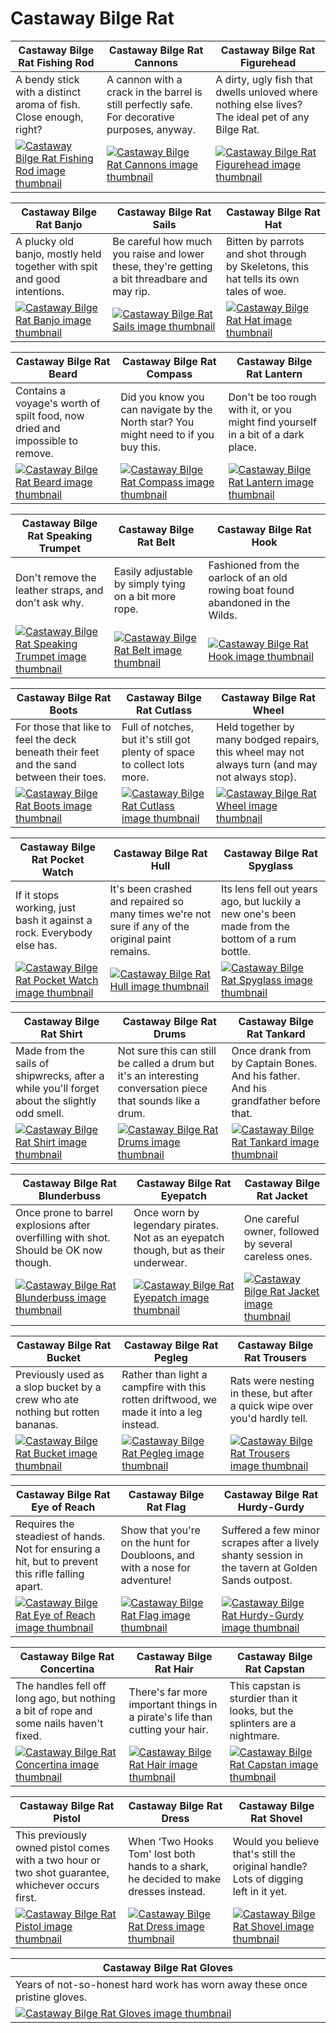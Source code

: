 # Castaway Bilge Rat

| Castaway Bilge Rat Fishing Rod | Castaway Bilge Rat Cannons | Castaway Bilge Rat Figurehead |
| ------------------------------ | -------------------------- | ----------------------------- |
| A bendy stick with a distinct aroma of fish. Close enough, right? | A cannon with a crack in the barrel is still perfectly safe. For decorative purposes, anyway. | A dirty, ugly fish that dwells unloved where nothing else lives? The ideal pet of any Bilge Rat. |
| [![Castaway Bilge Rat Fishing Rod image thumbnail](https://seaofthieves.wiki.gg/images/7/70/Castaway_Bilge_Rat_Fishing_Rod.png)](https://seaofthieves.wiki.gg/wiki/Castaway_Bilge_Rat_Fishing_Rod) | [![Castaway Bilge Rat Cannons image thumbnail](https://seaofthieves.wiki.gg/images/f/ff/Castaway_Bilge_Rat_Cannons.png)](https://seaofthieves.wiki.gg/wiki/Castaway_Bilge_Rat_Cannons) | [![Castaway Bilge Rat Figurehead image thumbnail](https://seaofthieves.wiki.gg/images/c/cd/Castaway_Bilge_Rat_Figurehead.png)](https://seaofthieves.wiki.gg/wiki/Castaway_Bilge_Rat_Figurehead) |

| Castaway Bilge Rat Banjo | Castaway Bilge Rat Sails | Castaway Bilge Rat Hat |
| ------------------------ | ------------------------ | ---------------------- |
| A plucky old banjo, mostly held together with spit and good intentions. | Be careful how much you raise and lower these, they're getting a bit threadbare and may rip. | Bitten by parrots and shot through by Skeletons, this hat tells its own tales of woe. |
| [![Castaway Bilge Rat Banjo image thumbnail](https://seaofthieves.wiki.gg/images/8/89/Castaway_Bilge_Rat_Banjo.png)](https://seaofthieves.wiki.gg/wiki/Castaway_Bilge_Rat_Banjo) | [![Castaway Bilge Rat Sails image thumbnail](https://seaofthieves.wiki.gg/images/c/c0/Castaway_Bilge_Rat_Sails.png)](https://seaofthieves.wiki.gg/wiki/Castaway_Bilge_Rat_Sails) | [![Castaway Bilge Rat Hat image thumbnail](https://seaofthieves.wiki.gg/images/5/50/Castaway_Bilge_Rat_Hat.png)](https://seaofthieves.wiki.gg/wiki/Castaway_Bilge_Rat_Hat) |

| Castaway Bilge Rat Beard | Castaway Bilge Rat Compass | Castaway Bilge Rat Lantern |
| ------------------------ | -------------------------- | -------------------------- |
| Contains a voyage's worth of spilt food, now dried and impossible to remove. | Did you know you can navigate by the North star? You might need to if you buy this. | Don't be too rough with it, or you might find yourself in a bit of a dark place. |
| [![Castaway Bilge Rat Beard image thumbnail](https://seaofthieves.wiki.gg/images/f/f3/Castaway_Bilge_Rat_Beard.png)](https://seaofthieves.wiki.gg/wiki/Castaway_Bilge_Rat_Beard) | [![Castaway Bilge Rat Compass image thumbnail](https://seaofthieves.wiki.gg/images/7/76/Castaway_Bilge_Rat_Compass.png)](https://seaofthieves.wiki.gg/wiki/Castaway_Bilge_Rat_Compass) | [![Castaway Bilge Rat Lantern image thumbnail](https://seaofthieves.wiki.gg/images/7/77/Castaway_Bilge_Rat_Lantern.png)](https://seaofthieves.wiki.gg/wiki/Castaway_Bilge_Rat_Lantern) |

| Castaway Bilge Rat Speaking Trumpet | Castaway Bilge Rat Belt | Castaway Bilge Rat Hook |
| ----------------------------------- | ----------------------- | ----------------------- |
| Don't remove the leather straps, and don't ask why. | Easily adjustable by simply tying on a bit more rope. | Fashioned from the oarlock of an old rowing boat found abandoned in the Wilds. |
| [![Castaway Bilge Rat Speaking Trumpet image thumbnail](https://seaofthieves.wiki.gg/images/7/7c/Castaway_Bilge_Rat_Speaking_Trumpet.png)](https://seaofthieves.wiki.gg/wiki/Castaway_Bilge_Rat_Speaking_Trumpet) | [![Castaway Bilge Rat Belt image thumbnail](https://seaofthieves.wiki.gg/images/f/f5/Castaway_Bilge_Rat_Belt.png)](https://seaofthieves.wiki.gg/wiki/Castaway_Bilge_Rat_Belt) | [![Castaway Bilge Rat Hook image thumbnail](https://seaofthieves.wiki.gg/images/0/0e/Castaway_Bilge_Rat_Hook.png)](https://seaofthieves.wiki.gg/wiki/Castaway_Bilge_Rat_Hook) |

| Castaway Bilge Rat Boots | Castaway Bilge Rat Cutlass | Castaway Bilge Rat Wheel |
| ------------------------ | -------------------------- | ------------------------ |
| For those that like to feel the deck beneath their feet and the sand between their toes. | Full of notches, but it's still got plenty of space to collect lots more. | Held together by many bodged repairs, this wheel may not always turn (and may not always stop). |
| [![Castaway Bilge Rat Boots image thumbnail](https://seaofthieves.wiki.gg/images/2/2d/Castaway_Bilge_Rat_Boots.png)](https://seaofthieves.wiki.gg/wiki/Castaway_Bilge_Rat_Boots) | [![Castaway Bilge Rat Cutlass image thumbnail](https://seaofthieves.wiki.gg/images/f/fe/Castaway_Bilge_Rat_Cutlass.png)](https://seaofthieves.wiki.gg/wiki/Castaway_Bilge_Rat_Cutlass) | [![Castaway Bilge Rat Wheel image thumbnail](https://seaofthieves.wiki.gg/images/d/d6/Castaway_Bilge_Rat_Wheel.png)](https://seaofthieves.wiki.gg/wiki/Castaway_Bilge_Rat_Wheel) |

| Castaway Bilge Rat Pocket Watch | Castaway Bilge Rat Hull | Castaway Bilge Rat Spyglass |
| ------------------------------- | ----------------------- | --------------------------- |
| If it stops working, just bash it against a rock. Everybody else has. | It's been crashed and repaired so many times we're not sure if any of the original paint remains. | Its lens fell out years ago, but luckily a new one's been made from the bottom of a rum bottle. |
| [![Castaway Bilge Rat Pocket Watch image thumbnail](https://seaofthieves.wiki.gg/images/2/2a/Castaway_Bilge_Rat_Pocket_Watch.png)](https://seaofthieves.wiki.gg/wiki/Castaway_Bilge_Rat_Pocket_Watch) | [![Castaway Bilge Rat Hull image thumbnail](https://seaofthieves.wiki.gg/images/e/ee/Castaway_Bilge_Rat_Hull.png)](https://seaofthieves.wiki.gg/wiki/Castaway_Bilge_Rat_Hull) | [![Castaway Bilge Rat Spyglass image thumbnail](https://seaofthieves.wiki.gg/images/1/10/Castaway_Bilge_Rat_Spyglass.png)](https://seaofthieves.wiki.gg/wiki/Castaway_Bilge_Rat_Spyglass) |

| Castaway Bilge Rat Shirt | Castaway Bilge Rat Drums | Castaway Bilge Rat Tankard |
| ------------------------ | ------------------------ | -------------------------- |
| Made from the sails of shipwrecks, after a while you'll forget about the slightly odd smell. | Not sure this can still be called a drum but it's an interesting conversation piece that sounds like a drum. | Once drank from by Captain Bones. And his father. And his grandfather before that. |
| [![Castaway Bilge Rat Shirt image thumbnail](https://seaofthieves.wiki.gg/images/f/fc/Castaway_Bilge_Rat_Shirt.png)](https://seaofthieves.wiki.gg/wiki/Castaway_Bilge_Rat_Shirt) | [![Castaway Bilge Rat Drums image thumbnail](https://seaofthieves.wiki.gg/images/9/95/Castaway_Bilge_Rat_Drums.png)](https://seaofthieves.wiki.gg/wiki/Castaway_Bilge_Rat_Drums) | [![Castaway Bilge Rat Tankard image thumbnail](https://seaofthieves.wiki.gg/images/f/fd/Castaway_Bilge_Rat_Tankard.png)](https://seaofthieves.wiki.gg/wiki/Castaway_Bilge_Rat_Tankard) |

| Castaway Bilge Rat Blunderbuss | Castaway Bilge Rat Eyepatch | Castaway Bilge Rat Jacket |
| ------------------------------ | --------------------------- | ------------------------- |
| Once prone to barrel explosions after overfilling with shot. Should be OK now though. | Once worn by legendary pirates. Not as an eyepatch though, but as their underwear. | One careful owner, followed by several careless ones. |
| [![Castaway Bilge Rat Blunderbuss image thumbnail](https://seaofthieves.wiki.gg/images/0/0d/Castaway_Bilge_Rat_Blunderbuss.png)](https://seaofthieves.wiki.gg/wiki/Castaway_Bilge_Rat_Blunderbuss) | [![Castaway Bilge Rat Eyepatch image thumbnail](https://seaofthieves.wiki.gg/images/4/4e/Castaway_Bilge_Rat_Eyepatch.png)](https://seaofthieves.wiki.gg/wiki/Castaway_Bilge_Rat_Eyepatch) | [![Castaway Bilge Rat Jacket image thumbnail](https://seaofthieves.wiki.gg/images/3/37/Castaway_Bilge_Rat_Jacket.png)](https://seaofthieves.wiki.gg/wiki/Castaway_Bilge_Rat_Jacket) |

| Castaway Bilge Rat Bucket | Castaway Bilge Rat Pegleg | Castaway Bilge Rat Trousers |
| ------------------------- | ------------------------- | --------------------------- |
| Previously used as a slop bucket by a crew who ate nothing but rotten bananas. | Rather than light a campfire with this rotten driftwood, we made it into a leg instead. | Rats were nesting in these, but after a quick wipe over you'd hardly tell. |
| [![Castaway Bilge Rat Bucket image thumbnail](https://seaofthieves.wiki.gg/images/d/dd/Castaway_Bilge_Rat_Bucket.png)](https://seaofthieves.wiki.gg/wiki/Castaway_Bilge_Rat_Bucket) | [![Castaway Bilge Rat Pegleg image thumbnail](https://seaofthieves.wiki.gg/images/9/95/Castaway_Bilge_Rat_Pegleg.png)](https://seaofthieves.wiki.gg/wiki/Castaway_Bilge_Rat_Pegleg) | [![Castaway Bilge Rat Trousers image thumbnail](https://seaofthieves.wiki.gg/images/7/72/Castaway_Bilge_Rat_Trousers.png)](https://seaofthieves.wiki.gg/wiki/Castaway_Bilge_Rat_Trousers) |

| Castaway Bilge Rat Eye of Reach | Castaway Bilge Rat Flag | Castaway Bilge Rat Hurdy-Gurdy |
| ------------------------------- | ----------------------- | ------------------------------ |
| Requires the steadiest of hands. Not for ensuring a hit, but to prevent this rifle falling apart. | Show that you're on the hunt for Doubloons, and with a nose for adventure! | Suffered a few minor scrapes after a lively shanty session in the tavern at Golden Sands outpost. |
| [![Castaway Bilge Rat Eye of Reach image thumbnail](https://seaofthieves.wiki.gg/images/3/37/Castaway_Bilge_Rat_Eye_of_Reach.png)](https://seaofthieves.wiki.gg/wiki/Castaway_Bilge_Rat_Eye_of_Reach) | [![Castaway Bilge Rat Flag image thumbnail](https://seaofthieves.wiki.gg/images/2/21/Castaway_Bilge_Rat_Flag.png)](https://seaofthieves.wiki.gg/wiki/Castaway_Bilge_Rat_Flag) | [![Castaway Bilge Rat Hurdy-Gurdy image thumbnail](https://seaofthieves.wiki.gg/images/b/b7/Castaway_Bilge_Rat_Hurdy-Gurdy.png)](https://seaofthieves.wiki.gg/wiki/Castaway_Bilge_Rat_Hurdy-Gurdy) |

| Castaway Bilge Rat Concertina | Castaway Bilge Rat Hair | Castaway Bilge Rat Capstan |
| ----------------------------- | ----------------------- | -------------------------- |
| The handles fell off long ago, but nothing a bit of rope and some nails haven't fixed. | There's far more important things in a pirate's life than cutting your hair. | This capstan is sturdier than it looks, but the splinters are a nightmare. |
| [![Castaway Bilge Rat Concertina image thumbnail](https://seaofthieves.wiki.gg/images/8/8b/Castaway_Bilge_Rat_Concertina.png)](https://seaofthieves.wiki.gg/wiki/Castaway_Bilge_Rat_Concertina) | [![Castaway Bilge Rat Hair image thumbnail](https://seaofthieves.wiki.gg/images/a/a5/Castaway_Bilge_Rat_Hair.png)](https://seaofthieves.wiki.gg/wiki/Castaway_Bilge_Rat_Hair) | [![Castaway Bilge Rat Capstan image thumbnail](https://seaofthieves.wiki.gg/images/0/00/Castaway_Bilge_Rat_Capstan.png)](https://seaofthieves.wiki.gg/wiki/Castaway_Bilge_Rat_Capstan) |

| Castaway Bilge Rat Pistol | Castaway Bilge Rat Dress | Castaway Bilge Rat Shovel |
| ------------------------- | ------------------------ | ------------------------- |
| This previously owned pistol comes with a two hour or two shot guarantee, whichever occurs first. | When ‘Two Hooks Tom' lost both hands to a shark, he decided to make dresses instead. | Would you believe that's still the original handle? Lots of digging left in it yet. |
| [![Castaway Bilge Rat Pistol image thumbnail](https://seaofthieves.wiki.gg/images/7/7c/Castaway_Bilge_Rat_Pistol.png)](https://seaofthieves.wiki.gg/wiki/Castaway_Bilge_Rat_Pistol) | [![Castaway Bilge Rat Dress image thumbnail](https://seaofthieves.wiki.gg/images/e/ec/Castaway_Bilge_Rat_Dress.png)](https://seaofthieves.wiki.gg/wiki/Castaway_Bilge_Rat_Dress) | [![Castaway Bilge Rat Shovel image thumbnail](https://seaofthieves.wiki.gg/images/f/fd/Castaway_Bilge_Rat_Shovel.png)](https://seaofthieves.wiki.gg/wiki/Castaway_Bilge_Rat_Shovel) |

| Castaway Bilge Rat Gloves |
| ------------------------- |
| Years of not-so-honest hard work has worn away these once pristine gloves. |
| [![Castaway Bilge Rat Gloves image thumbnail](https://seaofthieves.wiki.gg/images/3/3a/Castaway_Bilge_Rat_Gloves.png)](https://seaofthieves.wiki.gg/wiki/Castaway_Bilge_Rat_Gloves) |

